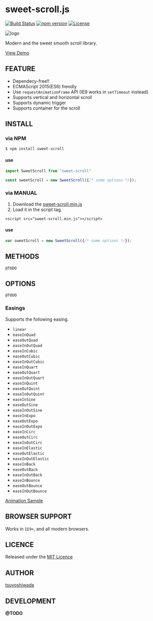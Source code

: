 sweet-scroll.js
===============

[![Build Status](http://img.shields.io/travis/tsuyoshiwada/sweet-scroll.svg?style=flat-square)](https://travis-ci.org/tsuyoshiwada/sweet-scroll)
[![npm version](https://img.shields.io/npm/v/sweet-scroll.svg?style=flat-square)](http://badge.fury.io/js/sweet-scroll)
[![License](https://img.shields.io/badge/license-MIT-blue.svg?style=flat-square)](https://raw.githubusercontent.com/tsuyoshiwada/sweet-scroll/master/LICENSE)

![logo](https://raw.githubusercontent.com/tsuyoshiwada/sweet-scroll/images/logo.png)

Modern and the sweet smooth scroll library.

[View Demo](http://tsuyoshiwada.github.io/sweet-scroll/)


## FEATURE

* Dependecy-free!!
* ECMAScript 2015(ES6) frendly
* Use `requestAnimationFrame` API (IE9 works in `setTimeout` instead)
* Supports vertical and horizontal scroll
* Supports dynamic trigger
* Supports container for the scroll


## INSTALL

### via NPM

```
$ npm install sweet-scroll
```

#### use

```javascript
import SweetScroll from "sweet-scroll"

const sweetScroll = new SweetScroll({/* some options */});
```


### via MANUAL

1. Download the [sweet-scroll.min.js](https://raw.githubusercontent.com/tsuyoshiwada/sweet-scroll/master/sweet-scroll.min.js)
2. Load it in the script tag.

```
<script src="sweet-scroll.min.js"></script>
```

#### use

```javascript
var sweetScroll = new SweetScroll({/* some options */});
```



## METHODS

```
@TODO
```



## OPTIONS

```
@TODO
```


### Easings

Supports the following easing.

* `linear`
* `easeInQuad`
* `easeOutQuad`
* `easeInOutQuad`
* `easeInCubic`
* `easeOutCubic`
* `easeInOutCubic`
* `easeInQuart`
* `easeOutQuart`
* `easeInOutQuart`
* `easeInQuint`
* `easeOutQuint`
* `easeInOutQuint`
* `easeInSine`
* `easeOutSine`
* `easeInOutSine`
* `easeInExpo`
* `easeOutExpo`
* `easeInOutExpo`
* `easeInCirc`
* `easeOutCirc`
* `easeInOutCirc`
* `easeInElastic`
* `easeOutElastic`
* `easeInOutElastic`
* `easeInBack`
* `easeOutBack`
* `easeInOutBack`
* `easeInBounce`
* `easeOutBounce`
* `easeInOutBounce`

[Animation Sample](http://__@TODO__)


## BROWSER SUPPORT

Works in `IE9+`, and all modern browsers.



## LICENCE

Released under the [MIT Licence](https://raw.githubusercontent.com/tsuyoshiwada/sweet-scroll/master/LICENSE)



## AUTHOR

[tsuyoshiwada](https://github.com/tsuyoshiwada)



## DEVELOPMENT

__@TODO__

